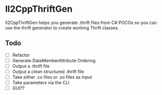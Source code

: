 # Il2CppThriftGen
Il2CppThriftGen helps you generate .thrift files from C# POCOs so you can use the thrift generator to create working Thrift classes.

## Todo
- [ ] Refactor
- [ ] Generate DataMemberAttribute Ordering
- [ ] Output a .thrift file
- [ ] Output a clean structured .thrift file
- [ ] Take either .cs files or .so files as input
- [ ] Take parameters via the CLI
- [ ] GUI?? 
